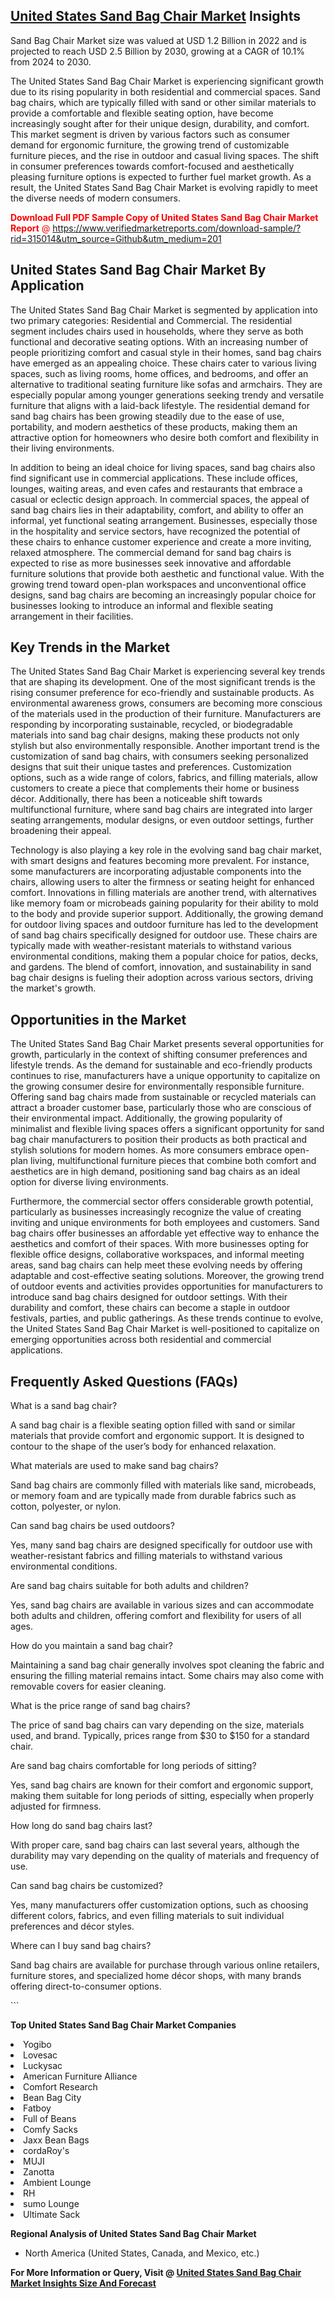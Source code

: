 <h2><a href="https://www.verifiedmarketreports.com/download-sample/?rid=315014&amp;utm_source=Github&amp;utm_medium=201" target="_blank">United States Sand Bag Chair Market</a> Insights</h2><p>Sand Bag Chair Market size was valued at USD 1.2 Billion in 2022 and is projected to reach USD 2.5 Billion by 2030, growing at a CAGR of 10.1% from 2024 to 2030.</p><p><p>The United States Sand Bag Chair Market is experiencing significant growth due to its rising popularity in both residential and commercial spaces. Sand bag chairs, which are typically filled with sand or other similar materials to provide a comfortable and flexible seating option, have become increasingly sought after for their unique design, durability, and comfort. This market segment is driven by various factors such as consumer demand for ergonomic furniture, the growing trend of customizable furniture pieces, and the rise in outdoor and casual living spaces. The shift in consumer preferences towards comfort-focused and aesthetically pleasing furniture options is expected to further fuel market growth. As a result, the United States Sand Bag Chair Market is evolving rapidly to meet the diverse needs of modern consumers. <p><span class=""><span style="color: #ff0000;"><strong>Download Full PDF Sample Copy of United States Sand Bag Chair Market Report</strong> @ </span><a href="https://www.verifiedmarketreports.com/download-sample/?rid=315014&amp;utm_source=Github&amp;utm_medium=201" target="_blank">https://www.verifiedmarketreports.com/download-sample/?rid=315014&amp;utm_source=Github&amp;utm_medium=201</a></span></p></p><h2>United States Sand Bag Chair Market By Application</h2><p>The United States Sand Bag Chair Market is segmented by application into two primary categories: Residential and Commercial. The residential segment includes chairs used in households, where they serve as both functional and decorative seating options. With an increasing number of people prioritizing comfort and casual style in their homes, sand bag chairs have emerged as an appealing choice. These chairs cater to various living spaces, such as living rooms, home offices, and bedrooms, and offer an alternative to traditional seating furniture like sofas and armchairs. They are especially popular among younger generations seeking trendy and versatile furniture that aligns with a laid-back lifestyle. The residential demand for sand bag chairs has been growing steadily due to the ease of use, portability, and modern aesthetics of these products, making them an attractive option for homeowners who desire both comfort and flexibility in their living environments. <p>In addition to being an ideal choice for living spaces, sand bag chairs also find significant use in commercial applications. These include offices, lounges, waiting areas, and even cafes and restaurants that embrace a casual or eclectic design approach. In commercial spaces, the appeal of sand bag chairs lies in their adaptability, comfort, and ability to offer an informal, yet functional seating arrangement. Businesses, especially those in the hospitality and service sectors, have recognized the potential of these chairs to enhance customer experience and create a more inviting, relaxed atmosphere. The commercial demand for sand bag chairs is expected to rise as more businesses seek innovative and affordable furniture solutions that provide both aesthetic and functional value. With the growing trend toward open-plan workspaces and unconventional office designs, sand bag chairs are becoming an increasingly popular choice for businesses looking to introduce an informal and flexible seating arrangement in their facilities. </p><h2>Key Trends in the Market</h2><p>The United States Sand Bag Chair Market is experiencing several key trends that are shaping its development. One of the most significant trends is the rising consumer preference for eco-friendly and sustainable products. As environmental awareness grows, consumers are becoming more conscious of the materials used in the production of their furniture. Manufacturers are responding by incorporating sustainable, recycled, or biodegradable materials into sand bag chair designs, making these products not only stylish but also environmentally responsible. Another important trend is the customization of sand bag chairs, with consumers seeking personalized designs that suit their unique tastes and preferences. Customization options, such as a wide range of colors, fabrics, and filling materials, allow customers to create a piece that complements their home or business décor. Additionally, there has been a noticeable shift towards multifunctional furniture, where sand bag chairs are integrated into larger seating arrangements, modular designs, or even outdoor settings, further broadening their appeal. <p>Technology is also playing a key role in the evolving sand bag chair market, with smart designs and features becoming more prevalent. For instance, some manufacturers are incorporating adjustable components into the chairs, allowing users to alter the firmness or seating height for enhanced comfort. Innovations in filling materials are another trend, with alternatives like memory foam or microbeads gaining popularity for their ability to mold to the body and provide superior support. Additionally, the growing demand for outdoor living spaces and outdoor furniture has led to the development of sand bag chairs specifically designed for outdoor use. These chairs are typically made with weather-resistant materials to withstand various environmental conditions, making them a popular choice for patios, decks, and gardens. The blend of comfort, innovation, and sustainability in sand bag chair designs is fueling their adoption across various sectors, driving the market's growth. </p><h2>Opportunities in the Market</h2><p>The United States Sand Bag Chair Market presents several opportunities for growth, particularly in the context of shifting consumer preferences and lifestyle trends. As the demand for sustainable and eco-friendly products continues to rise, manufacturers have a unique opportunity to capitalize on the growing consumer desire for environmentally responsible furniture. Offering sand bag chairs made from sustainable or recycled materials can attract a broader customer base, particularly those who are conscious of their environmental impact. Additionally, the growing popularity of minimalist and flexible living spaces offers a significant opportunity for sand bag chair manufacturers to position their products as both practical and stylish solutions for modern homes. As more consumers embrace open-plan living, multifunctional furniture pieces that combine both comfort and aesthetics are in high demand, positioning sand bag chairs as an ideal option for diverse living environments.<p>Furthermore, the commercial sector offers considerable growth potential, particularly as businesses increasingly recognize the value of creating inviting and unique environments for both employees and customers. Sand bag chairs offer businesses an affordable yet effective way to enhance the aesthetics and comfort of their spaces. With more businesses opting for flexible office designs, collaborative workspaces, and informal meeting areas, sand bag chairs can help meet these evolving needs by offering adaptable and cost-effective seating solutions. Moreover, the growing trend of outdoor events and activities provides opportunities for manufacturers to introduce sand bag chairs designed for outdoor settings. With their durability and comfort, these chairs can become a staple in outdoor festivals, parties, and public gatherings. As these trends continue to evolve, the United States Sand Bag Chair Market is well-positioned to capitalize on emerging opportunities across both residential and commercial applications. </p><h2>Frequently Asked Questions (FAQs)</h2><p>What is a sand bag chair?</p><p>A sand bag chair is a flexible seating option filled with sand or similar materials that provide comfort and ergonomic support. It is designed to contour to the shape of the user’s body for enhanced relaxation.</p><p>What materials are used to make sand bag chairs?</p><p>Sand bag chairs are commonly filled with materials like sand, microbeads, or memory foam and are typically made from durable fabrics such as cotton, polyester, or nylon.</p><p>Can sand bag chairs be used outdoors?</p><p>Yes, many sand bag chairs are designed specifically for outdoor use with weather-resistant fabrics and filling materials to withstand various environmental conditions.</p><p>Are sand bag chairs suitable for both adults and children?</p><p>Yes, sand bag chairs are available in various sizes and can accommodate both adults and children, offering comfort and flexibility for users of all ages.</p><p>How do you maintain a sand bag chair?</p><p>Maintaining a sand bag chair generally involves spot cleaning the fabric and ensuring the filling material remains intact. Some chairs may also come with removable covers for easier cleaning.</p><p>What is the price range of sand bag chairs?</p><p>The price of sand bag chairs can vary depending on the size, materials used, and brand. Typically, prices range from $30 to $150 for a standard chair.</p><p>Are sand bag chairs comfortable for long periods of sitting?</p><p>Yes, sand bag chairs are known for their comfort and ergonomic support, making them suitable for long periods of sitting, especially when properly adjusted for firmness.</p><p>How long do sand bag chairs last?</p><p>With proper care, sand bag chairs can last several years, although the durability may vary depending on the quality of materials and frequency of use.</p><p>Can sand bag chairs be customized?</p><p>Yes, many manufacturers offer customization options, such as choosing different colors, fabrics, and even filling materials to suit individual preferences and décor styles.</p><p>Where can I buy sand bag chairs?</p><p>Sand bag chairs are available for purchase through various online retailers, furniture stores, and specialized home décor shops, with many brands offering direct-to-consumer options.</p>```</p><p><strong>Top United States Sand Bag Chair Market Companies</strong></p><div data-test-id=""><p><li>Yogibo</li><li> Lovesac</li><li> Luckysac</li><li> American Furniture Alliance</li><li> Comfort Research</li><li> Bean Bag City</li><li> Fatboy</li><li> Full of Beans</li><li> Comfy Sacks</li><li> Jaxx Bean Bags</li><li> cordaRoy's</li><li> MUJI</li><li> Zanotta</li><li> Ambient Lounge</li><li> RH</li><li> sumo Lounge</li><li> Ultimate Sack</li></p><div><strong>Regional Analysis of&nbsp;United States Sand Bag Chair Market</strong></div><ul><li dir="ltr"><p dir="ltr">North America&nbsp;(United States, Canada, and Mexico, etc.)</p></li></ul><p><strong>For More Information or Query, Visit @&nbsp;</strong><strong><a href="https://www.verifiedmarketreports.com/product/sand-bag-chair-market/?utm_source=Github&amp;utm_medium=201" target="_blank">United States Sand Bag Chair Market Insights Size And Forecast</a></strong></p></div>

